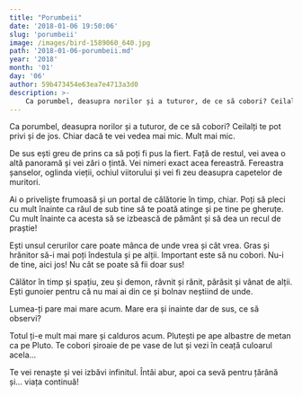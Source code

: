 ```yaml
---
title: "Porumbeii"
date: '2018-01-06 19:50:06'
slug: 'porumbeii'
image: /images/bird-1589060_640.jpg
path: '2018-01-06-porumbeii.md'
year: '2018'
month: '01'
day: '06'
author: 59b473454e63ea7e4713a3d0
description: >-
    Ca porumbel, deasupra norilor și a tuturor, de ce să cobori? Ceilalți te pot privi și de jos. Chiar dacă te vei vedea mai mic. Mult mai mic.De sus ești greu de prins ca să poți fi pus la fiert. Față 
---
```

<div class="kg-card-markdown"><p>Ca porumbel, deasupra norilor și a tuturor, de ce să cobori? Ceilalți te pot privi și de jos. Chiar dacă te vei vedea mai mic. Mult mai mic.</p>
<p>De sus ești greu de prins ca să poți fi pus la fiert. Față de restul, vei avea o altă panoramă și vei zări o țintă. Vei nimeri exact acea fereastră. Fereastra șanselor, oglinda vieții, ochiul viitorului și vei fi zeu deasupra capetelor de muritori.</p>
<p>Ai o priveliște frumoasă și un portal de călătorie în timp, chiar. Poți să pleci cu mult înainte ca răul de sub tine să te poată atinge și pe tine pe gheruțe. Cu mult înainte ca acesta să se izbească de pământ și să dea un recul de praștie!</p>
<p>Ești unsul cerurilor care poate mânca de unde vrea și cât vrea. Gras și hrănitor să-i mai poți îndestula și pe alții. Important este să nu cobori. Nu-i de tine, aici jos! Nu cât se poate să fii doar sus!</p>
<p>Călător în timp și spațiu, zeu și demon, râvnit și rănit, părăsit și vânat de alții. Ești gunoier pentru că nu mai ai din ce și bolnav neștiind de unde.</p>
<p>Lumea-ți pare mai mare acum. Mare era și inainte dar de sus, ce să observi?</p>
<p>Totul ți-e mult mai mare și calduros acum. Plutești pe ape albastre de metan ca pe Pluto. Te cobori șiroaie de pe vase de lut și vezi în ceață culoarul acela...</p>
<p>Te vei renaște și vei izbăvi infinitul. Întâi abur, apoi ca sevă pentru țărână și... viața continuă!</p>
</div>
    